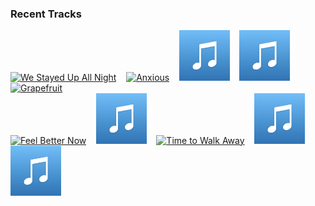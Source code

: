 ### Recent Tracks
[<img src='https://lastfm.freetls.fastly.net/i/u/300x300/26fa762e0ada02fed0adcb89bfbc05e9.png' width='16%' height='16%' alt='We Stayed Up All Night'>](https://www.last.fm/music/tourist/_/we%2bstayed%2bup%2ball%2bnight)&nbsp;&nbsp;&nbsp;&nbsp;[<img src='https://lastfm.freetls.fastly.net/i/u/300x300/dc48b76412bf74b9dddabc1fc5896b20.png' width='16%' height='16%' alt='Anxious'>](https://www.last.fm/music/holy%2bghost%2521/_/anxious)&nbsp;&nbsp;&nbsp;&nbsp;[<img src='https://github.com/atfinke/atfinke/blob/master/placeholder.jpeg?raw=true' width='16%' height='16%' alt='Mirage - Anoraak Remix'>](https://www.last.fm/music/satin%2bjackets/_/mirage%2b-%2banoraak%2bremix)&nbsp;&nbsp;&nbsp;&nbsp;[<img src='https://github.com/atfinke/atfinke/blob/master/placeholder.jpeg?raw=true' width='16%' height='16%' alt='Sunshine Baby'>](https://www.last.fm/music/ben%2bbrowning/_/sunshine%2bbaby)&nbsp;&nbsp;&nbsp;&nbsp;[<img src='https://lastfm.freetls.fastly.net/i/u/300x300/9c47542602206ac7348c4319a1c9be30.png' width='16%' height='16%' alt='Grapefruit'>](https://www.last.fm/music/yuno/_/grapefruit)&nbsp;&nbsp;&nbsp;&nbsp;<br>[<img src='https://lastfm.freetls.fastly.net/i/u/300x300/fbadf572444e329668a1b059df11adf6.png' width='16%' height='16%' alt='Feel Better Now'>](https://www.last.fm/music/jean%2btonique/_/feel%2bbetter%2bnow)&nbsp;&nbsp;&nbsp;&nbsp;[<img src='https://github.com/atfinke/atfinke/blob/master/placeholder.jpeg?raw=true' width='16%' height='16%' alt='Clorox Wipe - Instrumental'>](https://www.last.fm/music/chromeo/_/clorox%2bwipe%2b-%2binstrumental)&nbsp;&nbsp;&nbsp;&nbsp;[<img src='https://lastfm.freetls.fastly.net/i/u/300x300/8911ee1cf0b87994959f434083bd49a1.png' width='16%' height='16%' alt='Time to Walk Away'>](https://www.last.fm/music/washed%2bout/_/time%2bto%2bwalk%2baway)&nbsp;&nbsp;&nbsp;&nbsp;[<img src='https://github.com/atfinke/atfinke/blob/master/placeholder.jpeg?raw=true' width='16%' height='16%' alt='Past Lives - Tuff City Kids Remix'>](https://www.last.fm/music/local%2bnatives/_/past%2blives%2b-%2btuff%2bcity%2bkids%2bremix)&nbsp;&nbsp;&nbsp;&nbsp;[<img src='https://github.com/atfinke/atfinke/blob/master/placeholder.jpeg?raw=true' width='16%' height='16%' alt='Tell Me'>](https://www.last.fm/music/conor%2balbert/_/tell%2bme)&nbsp;&nbsp;&nbsp;&nbsp;<br>